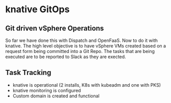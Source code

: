 # knative GitOps

## Git driven vSphere Operations
So far we have done this with Dispatch and OpenFaaS. Now to do it with knative. The high level objective is to have vSphere VMs created based on a request form being committed into a Git Repo. The tasks that are being executed are to be reported to Slack as they are exected. 

## Task Tracking

- knative is operational (2 installs, K8s with kubeadm and one with PKS)
- knative monitoring is configured
- Custom domain is created and functional

